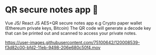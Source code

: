 # QR secure notes app 🔐
Vue JS/ React JS  AES+QR secure notes app  e.g Crypto paper wallet (Ethereum private keys, Bitcoin)
The QR code will generate a decode key that can be printed out and scanned to access your private notes. 

https://user-images.githubusercontent.com/75100642/120008539-f3d82c00-bfd2-11eb-9498-206e680c50f4.mov

